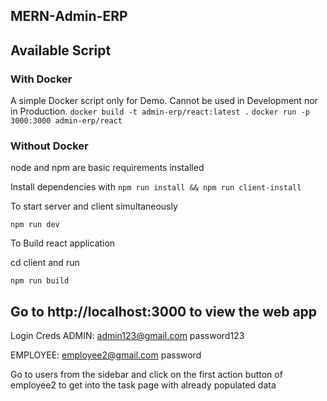 ## MERN-Admin-ERP

## Available Script

### With Docker
A simple Docker script only for Demo. Cannot be used in Development nor in Production.
`docker build -t admin-erp/react:latest .`
`docker run -p 3000:3000 admin-erp/react`

### Without Docker
node and npm are basic requirements installed

Install dependencies with
`npm run install && npm run client-install`

To start server and client simultaneously

`npm run dev`

To Build react application

cd client and run

`npm run build`


## Go to http://localhost:3000 to view the web app

Login Creds
ADMIN:
admin123@gmail.com
password123

EMPLOYEE:
employee2@gmail.com
password

Go to users from the sidebar and click on the first action button of employee2 to get into the task page with already populated data
